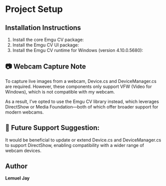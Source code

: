# Project Setup

## Installation Instructions

1. Install the core Emgu CV package:
2. Install the Emgu CV UI package:
3. Install the Emgu CV runtime for Windows (version 4.10.0.5680):

## 📷 Webcam Capture Note
To capture live images from a webcam, Device.cs and DeviceManager.cs are required. However, these components only support VFW (Video for Windows), which is not compatible with my webcam.

As a result, I’ve opted to use the Emgu CV library instead, which leverages DirectShow or Media Foundation—both of which offer broader support for modern webcams.

## 🔧 Future Support Suggestion:
It would be beneficial to update or extend Device.cs and DeviceManager.cs to support DirectShow, enabling compatibility with a wider range of webcam devices.

## Author

**Lemuel Jay**
